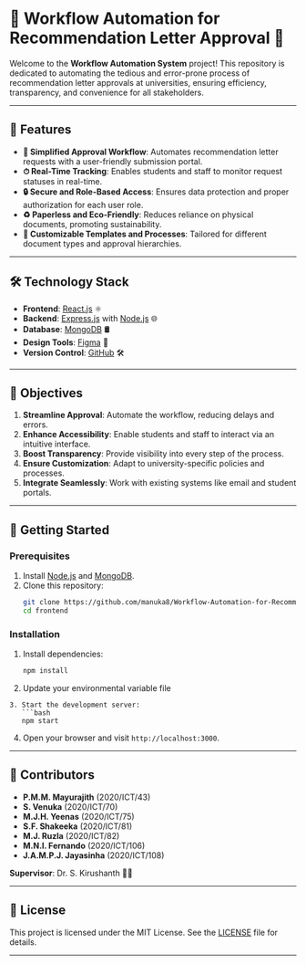 

# 📄 Workflow Automation for Recommendation Letter Approval 🚀

Welcome to the **Workflow Automation System** project! This repository is dedicated to automating the tedious and error-prone process of recommendation letter approvals at universities, ensuring efficiency, transparency, and convenience for all stakeholders.

---

## 🌟 Features

- **📑 Simplified Approval Workflow**: Automates recommendation letter requests with a user-friendly submission portal.
- **⏱ Real-Time Tracking**: Enables students and staff to monitor request statuses in real-time.
- **🔒 Secure and Role-Based Access**: Ensures data protection and proper authorization for each user role.
- **♻️ Paperless and Eco-Friendly**: Reduces reliance on physical documents, promoting sustainability.
- **🔧 Customizable Templates and Processes**: Tailored for different document types and approval hierarchies.

---

## 🛠 Technology Stack

- **Frontend**: [React.js](https://react.dev) ⚛️
- **Backend**: [Express.js](https://expressjs.com) with [Node.js](https://nodejs.org) 🌐
- **Database**: [MongoDB](https://www.mongodb.com) 🛢
- **Design Tools**: [Figma](https://www.figma.com) 🎨
- **Version Control**: [GitHub](https://github.com) 🛠

---

## 🎯 Objectives

1. **Streamline Approval**: Automate the workflow, reducing delays and errors.
2. **Enhance Accessibility**: Enable students and staff to interact via an intuitive interface.
3. **Boost Transparency**: Provide visibility into every step of the process.
4. **Ensure Customization**: Adapt to university-specific policies and processes.
5. **Integrate Seamlessly**: Work with existing systems like email and student portals.

---

## 🚀 Getting Started

### Prerequisites

1. Install [Node.js](https://nodejs.org) and [MongoDB](https://www.mongodb.com).
2. Clone this repository:
   ```bash
   git clone https://github.com/manuka8/Workflow-Automation-for-Recommendation-Letter-Approval-for-a-University.git
   cd frontend
   ```

### Installation

1. Install dependencies:
   ```bash
   npm install
   ```
2. Update your environmental variable file
```
3. Start the development server:
   ```bash
   npm start
   ```
4. Open your browser and visit `http://localhost:3000`.

---

## 🤝 Contributors

- **P.M.M. Mayurajith** (2020/ICT/43)  
- **S. Venuka** (2020/ICT/70)  
- **M.J.H. Yeenas** (2020/ICT/75)  
- **S.F. Shakeeka** (2020/ICT/81)  
- **M.J. Ruzla** (2020/ICT/82)  
- **M.N.I. Fernando** (2020/ICT/106)  
- **J.A.M.P.J. Jayasinha** (2020/ICT/108)  

**Supervisor**: Dr. S. Kirushanth 🧑‍🏫

---

## 📜 License

This project is licensed under the MIT License. See the [LICENSE](LICENSE) file for details.

---

